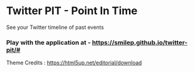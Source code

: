 # Twitter PIT - Point In Time

See your Twitter timeline of past events

### Play with the application at - https://smilep.github.io/twitter-pit/#

Theme Credits : https://html5up.net/editorial/download
